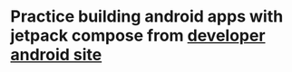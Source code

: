 # Practice building android apps with jetpack compose from [developer android site](https://developer.android.com/courses/pathways/android-basics-compose-unit-1-pathway-3)
